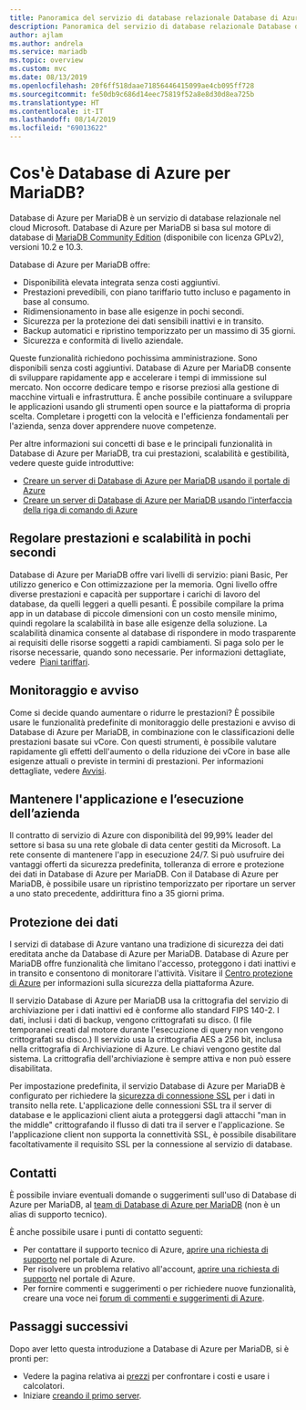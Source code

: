 ```yaml
---
title: Panoramica del servizio di database relazionale Database di Azure per MariaDB
description: Panoramica del servizio di database relazionale Database di Azure per MariaDB.
author: ajlam
ms.author: andrela
ms.service: mariadb
ms.topic: overview
ms.custom: mvc
ms.date: 08/13/2019
ms.openlocfilehash: 20f6ff518daae71856446415099ae4cb095ff728
ms.sourcegitcommit: fe50db9c686d14eec75819f52a8e8d30d8ea725b
ms.translationtype: HT
ms.contentlocale: it-IT
ms.lasthandoff: 08/14/2019
ms.locfileid: "69013622"
---
```

# <a name="what-is-azure-database-for-mariadb"></a>Cos'è Database di Azure per MariaDB?

Database di Azure per MariaDB è un servizio di database relazionale nel cloud Microsoft. Database di Azure per MariaDB si basa sul motore di database di [MariaDB Community Edition](https://mariadb.org/download/) (disponibile con licenza GPLv2), versioni 10.2 e 10.3.

Database di Azure per MariaDB offre:

- Disponibilità elevata integrata senza costi aggiuntivi.
- Prestazioni prevedibili, con piano tariffario tutto incluso e pagamento in base al consumo.
- Ridimensionamento in base alle esigenze in pochi secondi.
- Sicurezza per la protezione dei dati sensibili inattivi e in transito.
- Backup automatici e ripristino temporizzato per un massimo di 35 giorni.
- Sicurezza e conformità di livello aziendale.

Queste funzionalità richiedono pochissima amministrazione. Sono disponibili senza costi aggiuntivi. Database di Azure per MariaDB consente di sviluppare rapidamente app e accelerare i tempi di immissione sul mercato. Non occorre dedicare tempo e risorse preziosi alla gestione di macchine virtuali e infrastruttura. È anche possibile continuare a sviluppare le applicazioni usando gli strumenti open source e la piattaforma di propria scelta. Completare i progetti con la velocità e l'efficienza fondamentali per l'azienda, senza dover apprendere nuove competenze.

Per altre informazioni sui concetti di base e le principali funzionalità in Database di Azure per MariaDB, tra cui prestazioni, scalabilità e gestibilità, vedere queste guide introduttive:

- [Creare un server di Database di Azure per MariaDB usando il portale di Azure](quickstart-create-mariadb-server-database-using-azure-portal.md)
- [Creare un server di Database di Azure per MariaDB usando l'interfaccia della riga di comando di Azure](quickstart-create-mariadb-server-database-using-azure-cli.md)

<!--
For a set of Azure CLI samples, see:
- [Azure CLI samples for Azure Database for MariaDB](sample-scripts-azure-cli.md) 
-->

## <a name="adjust-performance-and-scale-within-seconds"></a>Regolare prestazioni e scalabilità in pochi secondi

Database di Azure per MariaDB offre vari livelli di servizio: piani Basic, Per utilizzo generico e Con ottimizzazione per la memoria. Ogni livello offre diverse prestazioni e capacità per supportare i carichi di lavoro del database, da quelli leggeri a quelli pesanti. È possibile compilare la prima app in un database di piccole dimensioni con un costo mensile minimo, quindi regolare la scalabilità in base alle esigenze della soluzione. La scalabilità dinamica consente al database di rispondere in modo trasparente ai requisiti delle risorse soggetti a rapidi cambiamenti. Si paga solo per le risorse necessarie, quando sono necessarie. Per informazioni dettagliate, vedere  [Piani tariffari](concepts-pricing-tiers.md).

## <a name="monitoring-and-alerting"></a>Monitoraggio e avviso

Come si decide quando aumentare o ridurre le prestazioni? È possibile usare le funzionalità predefinite di monitoraggio delle prestazioni e avviso di Database di Azure per MariaDB, in combinazione con le classificazioni delle prestazioni basate sui vCore. Con questi strumenti, è possibile valutare rapidamente gli effetti dell'aumento o della riduzione dei vCore in base alle esigenze attuali o previste in termini di prestazioni. Per informazioni dettagliate, vedere [Avvisi](howto-alert-metric.md).

## <a name="keep-your-app-and-business-running"></a>Mantenere l'applicazione e l’esecuzione dell’azienda

Il contratto di servizio di Azure con disponibilità del 99,99% leader del settore si basa su una rete globale di data center gestiti da Microsoft. La rete consente di mantenere l'app in esecuzione 24/7. Si può usufruire dei vantaggi offerti da sicurezza predefinita, tolleranza di errore e protezione dei dati in Database di Azure per MariaDB. Con il Database di Azure per MariaDB, è possibile usare un ripristino temporizzato per riportare un server a uno stato precedente, addirittura fino a 35 giorni prima.

## <a name="secure-your-data"></a>Protezione dei dati

I servizi di database di Azure vantano una tradizione di sicurezza dei dati ereditata anche da Database di Azure per MariaDB. Database di Azure per MariaDB offre funzionalità che limitano l'accesso, proteggono i dati inattivi e in transito e consentono di monitorare l'attività. Visitare il [Centro protezione di Azure](https://www.microsoft.com/en-us/trustcenter/security) per informazioni sulla sicurezza della piattaforma Azure.

Il servizio Database di Azure per MariaDB usa la crittografia del servizio di archiviazione per i dati inattivi ed è conforme allo standard FIPS 140-2. I dati, inclusi i dati di backup, vengono crittografati su disco. (I file temporanei creati dal motore durante l'esecuzione di query non vengono crittografati su disco.) Il servizio usa la crittografia AES a 256 bit, inclusa nella crittografia di Archiviazione di Azure. Le chiavi vengono gestite dal sistema. La crittografia dell'archiviazione è sempre attiva e non può essere disabilitata.

Per impostazione predefinita, il servizio Database di Azure per MariaDB è configurato per richiedere la [sicurezza di connessione SSL](./concepts-ssl-connection-security.md) per i dati in transito nella rete. L'applicazione delle connessioni SSL tra il server di database e le applicazioni client aiuta a proteggersi dagli attacchi "man in the middle" crittografando il flusso di dati tra il server e l'applicazione. Se l'applicazione client non supporta la connettività SSL, è possibile disabilitare facoltativamente il requisito SSL per la connessione al servizio di database.

## <a name="contacts"></a>Contatti

È possibile inviare eventuali domande o suggerimenti sull'uso di Database di Azure per MariaDB, al [team di Database di Azure per MariaDB](mailto:AskAzureDBforMariaDB@service.microsoft.com) (non è un alias di supporto tecnico).

È anche possibile usare i punti di contatto seguenti:
- Per contattare il supporto tecnico di Azure, [aprire una richiesta di supporto](https://portal.azure.com/?#blade/Microsoft_Azure_Support/HelpAndSupportBlade) nel portale di Azure.
- Per risolvere un problema relativo all'account, [aprire una richiesta di supporto](https://portal.azure.com/#blade/Microsoft_Azure_Support/HelpAndSupportBlade/newsupportrequest) nel portale di Azure.
- Per fornire commenti e suggerimenti o per richiedere nuove funzionalità, creare una voce nei [forum di commenti e suggerimenti di Azure](https://feedback.azure.com/forums/915439-azure-database-for-mariadb).

## <a name="next-steps"></a>Passaggi successivi

Dopo aver letto questa introduzione a Database di Azure per MariaDB, si è pronti per:
- Vedere la pagina relativa ai [prezzi](https://azure.microsoft.com/pricing/details/mariadb/) per confrontare i costi e usare i calcolatori. 
- Iniziare [creando il primo server](quickstart-create-mariadb-server-database-using-azure-portal.md).

<!--- - Build your first app using your preferred language: [Python](./connect-python.md) | [Node.JS](./connect-nodejs.md) | [Java](./connect-java.md) | [Ruby](./connect-ruby.md) | [PHP](./connect-php.md) | [.NET (C#)](./connect-csharp.md) | [Go](./connect-go.md) --->
